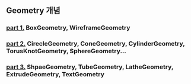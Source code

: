 ## Geometry 개념 
### <a href="https://github.com/jaero0725/ThreeJsStudy/blob/main/chap04/part1.md">part 1.</a> BoxGeometry, WireframeGeometry 
### <a href="https://github.com/jaero0725/ThreeJsStudy/blob/main/chap04/part2.md">part 2.</a> CirecleGeometry, ConeGeometry, CylinderGeometry, TorusKnotGeometry, SphereGeometry...
### <a href="https://github.com/jaero0725/ThreeJsStudy/blob/main/chap04/part3.md">part 3.</a> ShpaeGeometry, TubeGeometry, LatheGeometry, ExtrudeGeometry, TextGeometry
